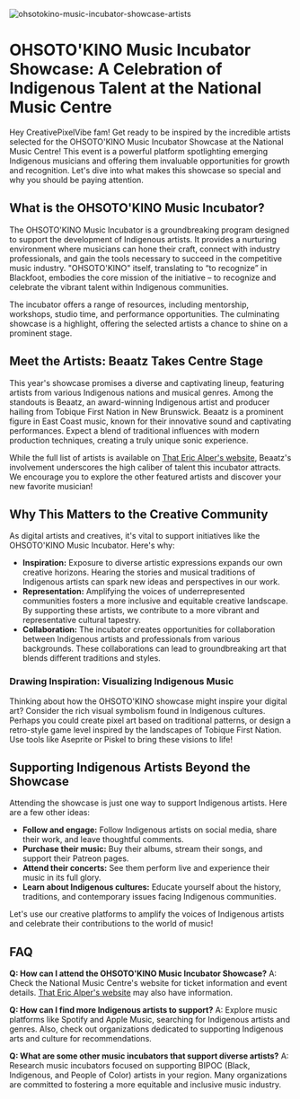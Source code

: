 ![ohsotokino-music-incubator-showcase-artists](https://images.pexels.com/photos/16629407/pexels-photo-16629407.jpeg?auto=compress&cs=tinysrgb&fit=crop&h=627&w=1200)

# OHSOTO'KINO Music Incubator Showcase: A Celebration of Indigenous Talent at the National Music Centre

Hey CreativePixelVibe fam! Get ready to be inspired by the incredible artists selected for the OHSOTO'KINO Music Incubator Showcase at the National Music Centre! This event is a powerful platform spotlighting emerging Indigenous musicians and offering them invaluable opportunities for growth and recognition. Let's dive into what makes this showcase so special and why you should be paying attention.

## What is the OHSOTO'KINO Music Incubator?

The OHSOTO'KINO Music Incubator is a groundbreaking program designed to support the development of Indigenous artists. It provides a nurturing environment where musicians can hone their craft, connect with industry professionals, and gain the tools necessary to succeed in the competitive music industry. "OHSOTO'KINO" itself, translating to “to recognize” in Blackfoot, embodies the core mission of the initiative – to recognize and celebrate the vibrant talent within Indigenous communities.

The incubator offers a range of resources, including mentorship, workshops, studio time, and performance opportunities. The culminating showcase is a highlight, offering the selected artists a chance to shine on a prominent stage.

## Meet the Artists: Beaatz Takes Centre Stage

This year's showcase promises a diverse and captivating lineup, featuring artists from various Indigenous nations and musical genres. Among the standouts is Beaatz, an award-winning Indigenous artist and producer hailing from Tobique First Nation in New Brunswick. Beaatz is a prominent figure in East Coast music, known for their innovative sound and captivating performances. Expect a blend of traditional influences with modern production techniques, creating a truly unique sonic experience.

While the full list of artists is available on [That Eric Alper's website](https://www.thatericalper.com/2025/08/19/national-music-centre-announces-artists-for-ohsotokino-music-incubator-showcase-september-17/), Beaatz's involvement underscores the high caliber of talent this incubator attracts. We encourage you to explore the other featured artists and discover your new favorite musician!

## Why This Matters to the Creative Community

As digital artists and creatives, it's vital to support initiatives like the OHSOTO'KINO Music Incubator. Here's why:

*   **Inspiration:** Exposure to diverse artistic expressions expands our own creative horizons. Hearing the stories and musical traditions of Indigenous artists can spark new ideas and perspectives in our work.
*   **Representation:** Amplifying the voices of underrepresented communities fosters a more inclusive and equitable creative landscape. By supporting these artists, we contribute to a more vibrant and representative cultural tapestry.
*   **Collaboration:** The incubator creates opportunities for collaboration between Indigenous artists and professionals from various backgrounds. These collaborations can lead to groundbreaking art that blends different traditions and styles.

### Drawing Inspiration: Visualizing Indigenous Music

Thinking about how the OHSOTO'KINO showcase might inspire your digital art? Consider the rich visual symbolism found in Indigenous cultures. Perhaps you could create pixel art based on traditional patterns, or design a retro-style game level inspired by the landscapes of Tobique First Nation. Use tools like Aseprite or Piskel to bring these visions to life!

## Supporting Indigenous Artists Beyond the Showcase

Attending the showcase is just one way to support Indigenous artists. Here are a few other ideas:

*   **Follow and engage:** Follow Indigenous artists on social media, share their work, and leave thoughtful comments.
*   **Purchase their music:** Buy their albums, stream their songs, and support their Patreon pages.
*   **Attend their concerts:** See them perform live and experience their music in its full glory.
*   **Learn about Indigenous cultures:** Educate yourself about the history, traditions, and contemporary issues facing Indigenous communities.

Let's use our creative platforms to amplify the voices of Indigenous artists and celebrate their contributions to the world of music!

## FAQ

**Q: How can I attend the OHSOTO'KINO Music Incubator Showcase?**
A: Check the National Music Centre's website for ticket information and event details. [That Eric Alper's website](https://www.thatericalper.com/2025/08/19/national-music-centre-announces-artists-for-ohsotokino-music-incubator-showcase-september-17/) may also have information.

**Q: How can I find more Indigenous artists to support?**
A: Explore music platforms like Spotify and Apple Music, searching for Indigenous artists and genres. Also, check out organizations dedicated to supporting Indigenous arts and culture for recommendations.

**Q: What are some other music incubators that support diverse artists?**
A: Research music incubators focused on supporting BIPOC (Black, Indigenous, and People of Color) artists in your region. Many organizations are committed to fostering a more equitable and inclusive music industry.
